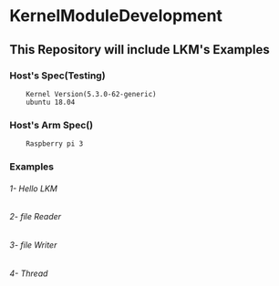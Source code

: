 # KernelModuleDevelopment

## This Repository will include LKM's Examples

### Host's Spec(Testing)
        Kernel Version(5.3.0-62-generic)
        ubuntu 18.04
### Host's Arm Spec()
        Raspberry pi 3

### Examples

###### 1- Hello LKM
###### 2- file Reader
###### 3- file Writer
###### 4- Thread

